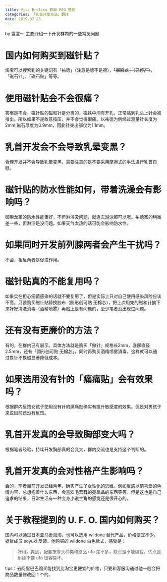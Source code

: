 ```yaml
---
title: Vita Erotica 群聊 FAQ 整理
categories: 「乳首开发方法」翻译
date: 2019-07-25
---
```


by 萱萱～
主要介绍一下开发群内的一些常见问题
<!--more-->

# 国内如何购买到磁针贴？

淘宝可以搜索到的关键词有「祐徳」（注意是徳不是德），~~「御瞬龙」（已停产）~~， 「磁石针」，「磁石贴」等等。

# 使用磁针贴会不会很痛？

答案是不会，磁针贴的磁和针是分离的，磁铁中间有开孔，正常贴到乳头上针会被推出。所以如果不是故意按压，并不会觉得很痛。以祐徳为例经过测量针长度为2mm,磁石厚度为0.9mm，因此针突出部仅为1.1mm。

# 乳首开发会不会导致乳晕变黑？

合理开发并不会导致乳晕变黑，需要注意的是不要采用摩擦式的手法进行乳首自慰。

# 磁针贴的防水性能如何，带着洗澡会有影响吗？

御瞬龙家的防水性能很好，不但淋浴没问题，就连去游泳都可以哦。祐徳家的稍微差一些，但淋浴是没问题。如果天气太热的话可能会影响防水性。

# 如果同时开发前列腺两者会产生干扰吗？

不会，相反两者是促进作用。

# 磁针贴真的不能复用吗？

如果实在担心细菌感染的话就不要复用了，但是实际上只对自己使用感染风险应该不高。只要购买磁针贴替换胶布（圆形创可贴 无棉芯），把上次用完的磁和针摘下来好好清洗消毒（酒精喷雾）再贴上是有问题的，至少笔者没出现过问题。

# 还有没有更廉价的方法？

有的，在群内已有展示。具体方法就是购买「掀针」规格长2mm，底部直径2.5mm，还有「圆形创可贴 无棉芯」，同时再购买酒精喷雾消毒。这样就可以通过换针不换磁显著降低成本。

# 如果选用没有针的「痛痛贴」会有效果吗？

根据群内反馈女孩子使用没有针的痛痛贴确实有提升敏感度的效果。但是对男孩子来说目前还没有反馈。

# 乳首开发真的会导致胸部变大吗？
根据笔者经验，持续开发胸部真的会变大，群内交流也是支持这个判断的。

# 乳首开发真的会对性格产生影响吗？

会的，笔者目前开发已经两年，确实产生了女性化的思维。例如反感以前喜爱的色情内容，总想抱着什么东西，会喜欢毛茸茸的亮晶晶的东西等等。但是这也是自己追求的结果，日常生活有一种变身小说主角的感觉还是很开心的。

# 关于教程提到的 U. F. O. 国内如何购买？

国内可以通过日本亚马逊海淘，也可以选用 wildone 替代产品，价格便宜不少。据群成员 soyuki 反馈，他购买的 wildone 白色款式，感受是：

> 好用，爽到，配套按摩头种类和原品 ufo 差不多，缺点是不能编程，优点是耐操不像 ufo 很容易坏。

tips：去阿里巴巴购买能找到比淘宝更便宜的价格，只要和客服沟通过他一般会把商品数量修改回 1 个的。